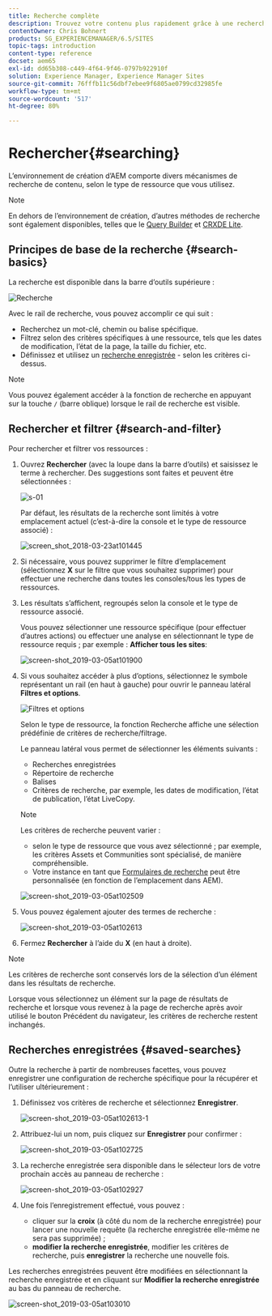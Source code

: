 ```yaml
---
title: Recherche complète
description: Trouvez votre contenu plus rapidement grâce à une recherche complète.
contentOwner: Chris Bohnert
products: SG_EXPERIENCEMANAGER/6.5/SITES
topic-tags: introduction
content-type: reference
docset: aem65
exl-id: dd65b308-c449-4f64-9f46-0797b922910f
solution: Experience Manager, Experience Manager Sites
source-git-commit: 76fffb11c56dbf7ebee9f6805ae0799cd32985fe
workflow-type: tm+mt
source-wordcount: '517'
ht-degree: 80%

---
```


# Rechercher{#searching}

L’environnement de création d’AEM comporte divers mécanismes de recherche de contenu, selon le type de ressource que vous utilisez.

>[!NOTE]
>
>En dehors de l’environnement de création, d’autres méthodes de recherche sont également disponibles, telles que le [Query Builder](/help/sites-developing/querybuilder-api.md) et [CRXDE Lite](/help/sites-developing/developing-with-crxde-lite.md).

## Principes de base de la recherche {#search-basics}

La recherche est disponible dans la barre d’outils supérieure :

![Recherche](do-not-localize/chlimage_1-17.png)

Avec le rail de recherche, vous pouvez accomplir ce qui suit :

* Recherchez un mot-clé, chemin ou balise spécifique.
* Filtrez selon des critères spécifiques à une ressource, tels que les dates de modification, l’état de la page, la taille du fichier, etc.
* Définissez et utilisez un [recherche enregistrée](#saved-searches) - selon les critères ci-dessus.

>[!NOTE]
>
>Vous pouvez également accéder à la fonction de recherche en appuyant sur la touche `/` (barre oblique) lorsque le rail de recherche est visible.

## Rechercher et filtrer {#search-and-filter}

Pour rechercher et filtrer vos ressources :

1. Ouvrez **Rechercher** (avec la loupe dans la barre d’outils) et saisissez le terme à rechercher. Des suggestions sont faites et peuvent être sélectionnées :

   ![s-01](assets/s-01.png)

   Par défaut, les résultats de la recherche sont limités à votre emplacement actuel (c’est-à-dire la console et le type de ressource associé) :

   ![screen_shot_2018-03-23at101445](assets/screen_shot_2018-03-23at101445.png)

1. Si nécessaire, vous pouvez supprimer le filtre d’emplacement (sélectionnez **X** sur le filtre que vous souhaitez supprimer) pour effectuer une recherche dans toutes les consoles/tous les types de ressources.
1. Les résultats s’affichent, regroupés selon la console et le type de ressource associé.

   Vous pouvez sélectionner une ressource spécifique (pour effectuer d’autres actions) ou effectuer une analyse en sélectionnant le type de ressource requis ; par exemple : **Afficher tous les sites**:

   ![screen-shot_2019-03-05at101900](assets/screen-shot_2019-03-05at101900.png)

1. Si vous souhaitez accéder à plus d’options, sélectionnez le symbole représentant un rail (en haut à gauche) pour ouvrir le panneau latéral **Filtres et options**.

   ![Filtres et options](do-not-localize/screen_shot_2018-03-23at101542.png)

   Selon le type de ressource, la fonction Recherche affiche une sélection prédéfinie de critères de recherche/filtrage.

   Le panneau latéral vous permet de sélectionner les éléments suivants :

   * Recherches enregistrées
   * Répertoire de recherche
   * Balises
   * Critères de recherche, par exemple, les dates de modification, l’état de publication, l’état LiveCopy.

   >[!NOTE]
   >
   >Les critères de recherche peuvent varier :
   >
   >
   >
   >    * selon le type de ressource que vous avez sélectionné ; par exemple, les critères Assets et Communities sont spécialisé, de manière compréhensible.
   >    * Votre instance en tant que [Formulaires de recherche](/help/sites-administering/search-forms.md) peut être personnalisée (en fonction de l’emplacement dans AEM).
   >
   >

   ![screen-shot_2019-03-05at102509](assets/screen-shot_2019-03-05at102509.png)

1. Vous pouvez également ajouter des termes de recherche :

   ![screen-shot_2019-03-05at102613](assets/screen-shot_2019-03-05at102613.png)

1. Fermez **Rechercher** à l’aide du **X** (en haut à droite).

>[!NOTE]
>
>Les critères de recherche sont conservés lors de la sélection d’un élément dans les résultats de recherche.
>
>Lorsque vous sélectionnez un élément sur la page de résultats de recherche et lorsque vous revenez à la page de recherche après avoir utilisé le bouton Précédent du navigateur, les critères de recherche restent inchangés.

## Recherches enregistrées {#saved-searches}

Outre la recherche à partir de nombreuses facettes, vous pouvez enregistrer une configuration de recherche spécifique pour la récupérer et l’utiliser ultérieurement :

1. Définissez vos critères de recherche et sélectionnez **Enregistrer**.

   ![screen-shot_2019-03-05at102613-1](assets/screen-shot_2019-03-05at102613-1.png)

1. Attribuez-lui un nom, puis cliquez sur **Enregistrer** pour confirmer :

   ![screen-shot_2019-03-05at102725](assets/screen-shot_2019-03-05at102725.png)

1. La recherche enregistrée sera disponible dans le sélecteur lors de votre prochain accès au panneau de recherche :

   ![screen-shot_2019-03-05at102927](assets/screen-shot_2019-03-05at102927.png)

1. Une fois l’enregistrement effectué, vous pouvez :

   * cliquer sur la **croix** (à côté du nom de la recherche enregistrée) pour lancer une nouvelle requête (la recherche enregistrée elle-même ne sera pas supprimée) ;
   * **modifier la recherche enregistrée**, modifier les critères de recherche, puis **enregistrer** la recherche une nouvelle fois.

Les recherches enregistrées peuvent être modifiées en sélectionnant la recherche enregistrée et en cliquant sur **Modifier la recherche enregistrée** au bas du panneau de recherche.

![screen-shot_2019-03-05at103010](assets/screen-shot_2019-03-05at103010.png)
